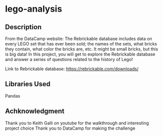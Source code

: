 # lego-analysis

## Description
From the DataCamp website:
The Rebrickable database includes data on every LEGO set that has ever been sold; the names of the sets, what bricks they contain, what color the bricks are, etc. It might be small bricks, but this is big data! In this project, you will get to explore the Rebrickable database and answer a series of questions related to the history of Lego!

Link to Rebrickable database: https://rebrickable.com/downloads/

## Libraries Used
Pandas

## Achknowledgment
Thank you to Keith Galli on youtube for the walkthrough and interesting project choice
Thank you to DataCamp for making the challenge 
